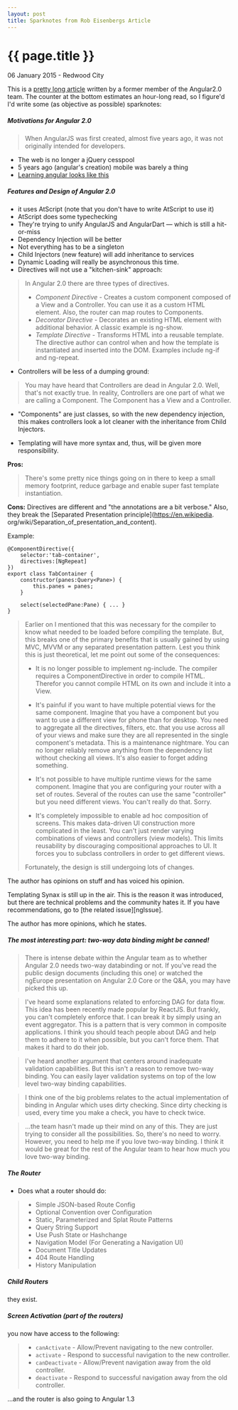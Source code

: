 ```yaml
---
layout: post
title: Sparknotes from Rob Eisenbergs Article
---
```


{{ page.title }}
============================

<p class="meta">06 January 2015 - Redwood City</p>

This is a [pretty long article](http://eisenbergeffect.bluespire.com/all-about-angular-2-0/) written by a former member of the Angular2.0 team. The counter at the bottom estimates an hour-long read, so I figure'd I'd write some (as objective as possible) sparknotes:

##### Motivations for Angular 2.0

> When AngularJS was first created, almost
> five years ago, it was not originally
> intended for developers.

+ The web is no longer a jQuery cesspool
+ 5 years ago (angular's creation) mobile was barely a thing
+ [Learning angular looks like this](http://www.bennadel.com/resources/uploads/2013/feelings_about_angularjs_over_time.png)

##### Features and Design of Angular 2.0

+ it uses AtScript (note that you don't have to write AtScript to use it)
+ AtScript does some typechecking
+ They're trying to unify AngularJS and AngularDart — which is still a
  hit-or-miss
+ Dependency Injection will be better
+ Not everything has to be a singleton
+ Child Injectors (new feature) will add inheritance to services
+ Dynamic Loading will really be asynchronous this time.
+ Directives will not use a "kitchen-sink" approach:

> In Angular 2.0 there are three types
> of directives.
>
> + _Component Directive_ - Creates a custom component composed of
>   a View and a Controller. You can use it as a custom HTML element.
>   Also, the router can map routes to Components.
> + _Decorator Directive_ - Decorates an existing HTML element with
>   additional behavior. A classic example is ng-show.
> + _Template Directive_ - Transforms HTML into a reusable template.
>    The directive author can control when and how the template is
>    instantiated and inserted into the DOM. Examples include ng-if
>    and ng-repeat.

+ Controllers will be less of a dumping ground:

> You may have heard that Controllers are dead in Angular 2.0.
> Well, that's not exactly true. In reality, Controllers are
> one part of what we are calling a Component. The Component has
> a View and a Controller.

+ "Components" are just classes, so with the new dependency injection,
  this makes controllers look a lot cleaner with the inheritance
  from Child Injectors.

+ Templating will have more syntax and, thus, will be given more
  responsibility.

__Pros:__
> There's some pretty nice things going on in there to keep a small memory
> footprint, reduce garbage and enable super fast template instantiation.

__Cons:__
Directives are different and "the annotations are a bit verbose."
Also, they break the [Separated Presentation principle](https://en.wikipedia.
org/wiki/Separation_of_presentation_and_content).

Example:

    @ComponentDirective({
        selector:'tab-container',
        directives:[NgRepeat]
    })
    export class TabContainer {
        constructor(panes:Query<Pane>) {
            this.panes = panes;
        }

        select(selectedPane:Pane) { ... }
    }

> Earlier on I mentioned that this was necessary for the compiler to know what
> needed to be loaded before compiling the template. But, this breaks one of
> the primary benefits that is usually gained by using MVC, MVVM or any
> separated presentation pattern. Lest you think this is just theoretical, let
> me point out some of the consequences:
>
> + It is no longer possible to implement ng-include. The compiler requires a
>   ComponentDirective in order to compile HTML. Therefor you cannot compile
>   HTML on its own and include it into a View.
>
> + It's painful if you want to have multiple potential views for the same
>   component. Imagine that you have a component but you want to use a
>   different view for phone than for desktop. You need to aggregate all the
>   directives, filters, etc. that you use across all of your views and make
>   sure they are all represented in the single component's metadata. This is
>   a maintenance nightmare. You can no longer reliably remove anything from
>   the dependency list without checking all views. It's also easier to forget
>   adding  something.
>
> + It's not possible to have multiple runtime views for the same component.
>   Imagine that you are configuring your router with a set of routes. Several
>   of the routes can use the same "controller" but you need different views.
>   You can't really do that. Sorry.
>
> + It's completely impossible to enable ad hoc composition of screens. This
>   makes data-driven UI construction more complicated in the least. You can't
>   just render varying combinations of views and controllers (view models).
>   This limits reusability by discouraging compositional approaches to UI.
>   It forces you to subclass controllers in order to get different views.
>
> Fortunately, the design is still undergoing lots of changes.

The author has opinions on stuff and has voiced his opinion.

Templating Synax is still up in the air. This is the reason it was introduced,
but there are technical problems and the community hates it. If you have
recommendations, go to [the related issue][ngIssue].

The author has more opinions, which he states.

##### The most interesting part: two-way data binding might be canned!

> There is intense debate within the Angular team as to whether Angular
> 2.0 needs two-way databinding or not. If you've read the public design
> documents (including this one) or watched the ngEurope presentation on
> Angular 2.0 Core or the Q&A, you may have picked this up.

>  I've heard some explanations related to enforcing DAG for data flow. This
> idea has been recently made popular by ReactJS. But frankly, you can't
> completely enforce that. I can break it by simply using an event aggregator.
> This is a pattern that is very common in composite applications. I think you
> should teach people about DAG and help them to adhere to it when possible,
> but you can't force them. That makes it hard to do their job.

> I've heard another argument that centers around inadequate validation
> capabilities. But this isn't a reason to remove two-way binding. You can
> easily layer validation systems on top of the low level two-way binding
> capabilities.

> I think one of the big problems relates to the actual implementation of
> binding in Angular which uses dirty checking. Since dirty checking is used,
> every time you make a check, you have to check twice.

> ...the team hasn't made up their mind on any of this. They are
> just trying to consider all the possibilities. So, there's no need to worry.
> However, you need to help me if you love two-way binding. I think it would
> be great for the rest of the Angular team to hear how much you love two-way
> binding.

##### The Router
+ Does what a router should do:
> + Simple JSON-based Route Config
> + Optional Convention over Configuration
> + Static, Parameterized and Splat Route Patterns
> + Query String Support
> + Use Push State or Hashchange
> + Navigation Model (For Generating a Navigation UI)
> + Document Title Updates
> + 404 Route Handling
> + History Manipulation

##### Child Routers
they exist.

##### Screen Activation (part of the routers)
you now have access to the following:
> + `canActivate` - Allow/Prevent navigating to the new controller.
> + `activate` - Respond to successful navigation to the new controller.
> + `canDeactivate` - Allow/Prevent navigation away from the old controller.
> + `deactivate` - Respond to successful navigation away from the old
>   controller.

...and the router is also going to Angular 1.3
